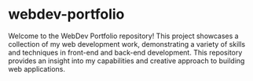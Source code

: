 # webdev-portfolio
Welcome to the WebDev Portfolio repository! This project showcases a collection of my web development work, demonstrating a variety of skills and techniques in front-end and back-end development. This repository provides an insight into my capabilities and creative approach to building web applications.
